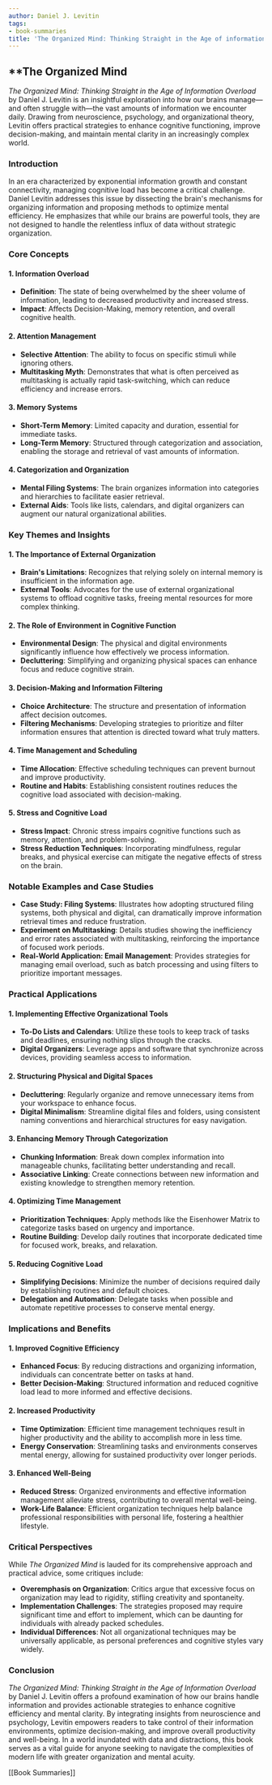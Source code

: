 ```yaml
---
author: Daniel J. Levitin
tags:
- book-summaries
title: 'The Organized Mind: Thinking Straight in the Age of information Overload'
---
```


## **The Organized Mind

_The Organized Mind: Thinking Straight in the Age of Information Overload_ by Daniel J. Levitin is an insightful exploration into how our brains manage—and often struggle with—the vast amounts of information we encounter daily. Drawing from neuroscience, psychology, and organizational theory, Levitin offers practical strategies to enhance cognitive functioning, improve decision-making, and maintain mental clarity in an increasingly complex world.

### **Introduction**

In an era characterized by exponential information growth and constant connectivity, managing cognitive load has become a critical challenge. Daniel Levitin addresses this issue by dissecting the brain's mechanisms for organizing information and proposing methods to optimize mental efficiency. He emphasizes that while our brains are powerful tools, they are not designed to handle the relentless influx of data without strategic organization.

### **Core Concepts**

#### **1. Information Overload**

- **Definition**: The state of being overwhelmed by the sheer volume of information, leading to decreased productivity and increased stress.
- **Impact**: Affects Decision-Making, memory retention, and overall cognitive health.

#### **2. Attention Management**

- **Selective Attention**: The ability to focus on specific stimuli while ignoring others.
- **Multitasking Myth**: Demonstrates that what is often perceived as multitasking is actually rapid task-switching, which can reduce efficiency and increase errors.

#### **3. Memory Systems**

- **Short-Term Memory**: Limited capacity and duration, essential for immediate tasks.
- **Long-Term Memory**: Structured through categorization and association, enabling the storage and retrieval of vast amounts of information.

#### **4. Categorization and Organization**

- **Mental Filing Systems**: The brain organizes information into categories and hierarchies to facilitate easier retrieval.
- **External Aids**: Tools like lists, calendars, and digital organizers can augment our natural organizational abilities.

### **Key Themes and Insights**

#### **1. The Importance of External Organization**

- **Brain's Limitations**: Recognizes that relying solely on internal memory is insufficient in the information age.
- **External Tools**: Advocates for the use of external organizational systems to offload cognitive tasks, freeing mental resources for more complex thinking.

#### **2. The Role of Environment in Cognitive Function**

- **Environmental Design**: The physical and digital environments significantly influence how effectively we process information.
- **Decluttering**: Simplifying and organizing physical spaces can enhance focus and reduce cognitive strain.

#### **3. Decision-Making and Information Filtering**

- **Choice Architecture**: The structure and presentation of information affect decision outcomes.
- **Filtering Mechanisms**: Developing strategies to prioritize and filter information ensures that attention is directed toward what truly matters.

#### **4. Time Management and Scheduling**

- **Time Allocation**: Effective scheduling techniques can prevent burnout and improve productivity.
- **Routine and Habits**: Establishing consistent routines reduces the cognitive load associated with decision-making.

#### **5. Stress and Cognitive Load**

- **Stress Impact**: Chronic stress impairs cognitive functions such as memory, attention, and problem-solving.
- **Stress Reduction Techniques**: Incorporating mindfulness, regular breaks, and physical exercise can mitigate the negative effects of stress on the brain.

### **Notable Examples and Case Studies**

- **Case Study: Filing Systems**: Illustrates how adopting structured filing systems, both physical and digital, can dramatically improve information retrieval times and reduce frustration.
- **Experiment on Multitasking**: Details studies showing the inefficiency and error rates associated with multitasking, reinforcing the importance of focused work periods.
- **Real-World Application: Email Management**: Provides strategies for managing email overload, such as batch processing and using filters to prioritize important messages.

### **Practical Applications**

#### **1. Implementing Effective Organizational Tools**

- **To-Do Lists and Calendars**: Utilize these tools to keep track of tasks and deadlines, ensuring nothing slips through the cracks.
- **Digital Organizers**: Leverage apps and software that synchronize across devices, providing seamless access to information.

#### **2. Structuring Physical and Digital Spaces**

- **Decluttering**: Regularly organize and remove unnecessary items from your workspace to enhance focus.
- **Digital Minimalism**: Streamline digital files and folders, using consistent naming conventions and hierarchical structures for easy navigation.

#### **3. Enhancing Memory Through Categorization**

- **Chunking Information**: Break down complex information into manageable chunks, facilitating better understanding and recall.
- **Associative Linking**: Create connections between new information and existing knowledge to strengthen memory retention.

#### **4. Optimizing Time Management**

- **Prioritization Techniques**: Apply methods like the Eisenhower Matrix to categorize tasks based on urgency and importance.
- **Routine Building**: Develop daily routines that incorporate dedicated time for focused work, breaks, and relaxation.

#### **5. Reducing Cognitive Load**

- **Simplifying Decisions**: Minimize the number of decisions required daily by establishing routines and default choices.
- **Delegation and Automation**: Delegate tasks when possible and automate repetitive processes to conserve mental energy.

### **Implications and Benefits**

#### **1. Improved Cognitive Efficiency**

- **Enhanced Focus**: By reducing distractions and organizing information, individuals can concentrate better on tasks at hand.
- **Better Decision-Making**: Structured information and reduced cognitive load lead to more informed and effective decisions.

#### **2. Increased Productivity**

- **Time Optimization**: Efficient time management techniques result in higher productivity and the ability to accomplish more in less time.
- **Energy Conservation**: Streamlining tasks and environments conserves mental energy, allowing for sustained productivity over longer periods.

#### **3. Enhanced Well-Being**

- **Reduced Stress**: Organized environments and effective information management alleviate stress, contributing to overall mental well-being.
- **Work-Life Balance**: Efficient organization techniques help balance professional responsibilities with personal life, fostering a healthier lifestyle.

### **Critical Perspectives**

While _The Organized Mind_ is lauded for its comprehensive approach and practical advice, some critiques include:

- **Overemphasis on Organization**: Critics argue that excessive focus on organization may lead to rigidity, stifling creativity and spontaneity.
- **Implementation Challenges**: The strategies proposed may require significant time and effort to implement, which can be daunting for individuals with already packed schedules.
- **Individual Differences**: Not all organizational techniques may be universally applicable, as personal preferences and cognitive styles vary widely.

### **Conclusion**

_The Organized Mind: Thinking Straight in the Age of Information Overload_ by Daniel J. Levitin offers a profound examination of how our brains handle information and provides actionable strategies to enhance cognitive efficiency and mental clarity. By integrating insights from neuroscience and psychology, Levitin empowers readers to take control of their information environments, optimize decision-making, and improve overall productivity and well-being. In a world inundated with data and distractions, this book serves as a vital guide for anyone seeking to navigate the complexities of modern life with greater organization and mental acuity.

[[Book Summaries]]